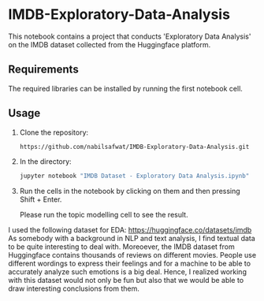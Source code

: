 # IMDB-Exploratory-Data-Analysis

This notebook contains a project that conducts 'Exploratory Data Analysis' on the IMDB dataset collected from the Huggingface platform.

## Requirements
The required libraries can be installed by running the first notebook cell.

## Usage

1. Clone the repository:
   ```bash
   https://github.com/nabilsafwat/IMDB-Exploratory-Data-Analysis.git

2. In the directory:
   ```bash
   jupyter notebook "IMDB Dataset - Exploratory Data Analysis.ipynb"

3. Run the cells in the notebook by clicking on them and then pressing Shift + Enter.

   Please run the topic modelling cell to see the result.

I used the following dataset for EDA: https://huggingface.co/datasets/imdb
As somebody with a background in NLP and text analysis, I find textual data to be quite interesting to deal with. Moreoever, the IMDB dataset from Huggingface contains thousands of reviews on different movies. People use different wordings to express their feelings and for a machine to be able to accurately analyze such emotions is a big deal. Hence, I realized working with this dataset would not only be fun but also that we would be able to draw interesting conclusions from them.
